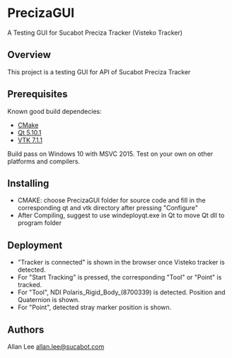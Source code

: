 # PrecizaGUI
A Testing GUI for Sucabot Preciza Tracker (Visteko Tracker)

## Overview
This project is a testing GUI for API of Sucabot Preciza Tracker 

## Prerequisites

Known good build dependecies:

- [CMake](https://cmake.org/download/)
- [Qt 5.10.1](https://www.qt.io/download)
- [VTK 7.1.1](https://github.com/Kitware/VTK/tree/v7.1.1)

Build pass on Windows 10 with MSVC 2015. Test on your own on other platforms and compilers.

## Installing
- CMAKE: choose PrecizaGUI folder for source code and fill in the corresponding qt and vtk directory after pressing "Configure"
- After Compiling, suggest to use windeployqt.exe in Qt to move Qt dll to program folder

## Deployment
- "Tracker is connected" is shown in the browser once Visteko tracker is detected.
- For "Start Tracking" is pressed, the corresponding "Tool" or "Point" is tracked.
- For "Tool",  NDI Polaris_Rigid_Body_(8700339) is detected. Position and Quaternion is shown.
- For "Point", detected stray marker position is shown.

## Authors
Allan Lee <allan.lee@sucabot.com>